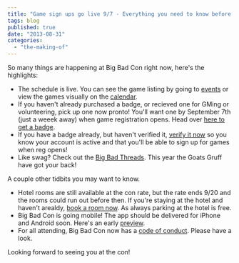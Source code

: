```yaml
---
title: "Game sign ups go live 9/7 - Everything you need to know before then!"
tags: blog
published: true
date: "2013-08-31"
categories: 
  - "the-making-of"
---
```


So many things are happening at Big Bad Con right now, here's the highlights:

- The schedule is live. You can see the game listing by going to [events](http://www.bigbadcon.com/events/) or view the games visually on the [calendar](https://docs.google.com/spreadsheet/ccc?key=0AqNVQlE61iI2dGw3aXA5eUF2Qmh5c0hqSVIwV2c3WGc#gid=2).
- If you haven't already purchased a badge, or recieved one for GMing or volunteering, pick up one now pronto! You'll want one by September 7th (just a weeek away) when game registration opens. Head over [here to get a badge](http://www.bigbadcon.com/sign-up/).
- If you have a badge already, but haven't verified it, [verify it now](http://www.bigbadcon.com/events/verify-your-big-bad-con-badge/) so you know your account is active and that you'll be able to sign up for games when reg opens!
- Like swag? Check out the [Big Bad Threads](http://www.bigbadcon.com/goats-in-the-gruff/). This year the Goats Gruff have got your back!

A couple other tidbits you may want to know.

- Hotel rooms are still available at the con rate, but the rate ends 9/20 and the rooms could run out before then. If you're staying at the hotel and haven't arealdy, [book a room now](http://www.hilton.com/en/hi/groups/personalized/O/OAKHIHH-BBC-20131004/index.jhtml?WT.mc_id=POG). As always parking at the hotel is free.
- Big Bad Con is going mobile! The app should be delivered for iPhone and Android soon. Here's an early [preview](http://bigbadcon.conduitapps.com/).
- For all attending, Big Bad Con now has a [code of conduct](http://www.bigbadcon.com/code-of-conduct/). Please have a look.

Looking forward to seeing you at the con!
